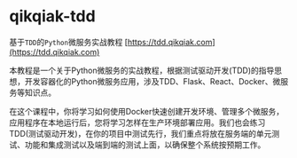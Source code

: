# qikqiak-tdd

基于`TDD`的`Python`微服务实战教程 [https://tdd.qikqiak.com](https://tdd.qikqiak.com)

本教程是一个关于Python微服务的实战教程，根据测试驱动开发(TDD)的指导思想，开发容器化的Python微服务应用，涉及TDD、Flask、React、Docker、微服务等知识点。

在这个课程中，你将学习如何使用Docker快速创建开发环境、管理多个微服务，应用程序在本地运行后，您将学习怎样在生产环境部署应用。我们也会练习TDD(测试驱动开发)，在你的项目中测试先行，我们重点将放在服务端的单元测试、功能和集成测试以及端到端的测试上面，以确保整个系统按预期工作。
